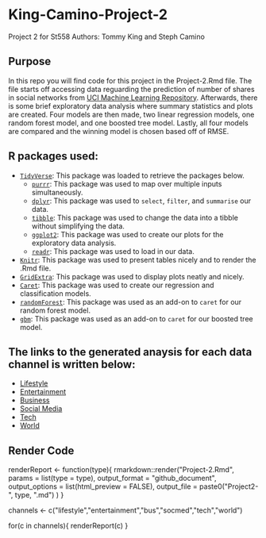# King-Camino-Project-2
Project 2 for St558 
Authors: Tommy King and Steph Camino

## Purpose  

In this repo you will find code for this project in the Project-2.Rmd file. The file starts off accessing data reguarding the prediction of number of shares in social networks from [UCI Machine Learning Repository](https://archive.ics.uci.edu/ml/datasets/Online+News+Popularity). Afterwards, there is some brief exploratory data analysis where summary statistics and plots are created. Four models are then made, two linear regression models, one random forest model, and one boosted tree model. Lastly, all four models are compared and the winning model is chosen based off of RMSE.   

## R packages used:  

* [`TidyVerse`](https://www.tidyverse.org/): This package was loaded to retrieve the packages below.
  * [`purrr`](https://purrr.tidyverse.org/): This package was used to map over multiple inputs simultaneously.
  * [`dplyr`](https://dplyr.tidyverse.org/): This package was used to `select`, `filter`, and `summarise` our data. 
  * [`tibble`](https://tibble.tidyverse.org/): This package was used to change the data into a tibble without simplifying the data.
  * [`ggplot2`](https://ggplot2.tidyverse.org/): This package was used to create our plots for the exploratory data analysis.
  * [`readr`](https://readr.tidyverse.org/): This package was used to load in our data. 
* [`Knitr`](https://cran.r-project.org/web/packages/knitr/index.html): This package was used to present tables nicely and to render the .Rmd file. 
* [`GridExtra`](https://cran.r-project.org/web/packages/gridExtra/index.html): This package was used to display plots neatly and nicely.
* [`Caret`](https://cran.r-project.org/web/packages/caret/index.html): This package was used to create our regression and classification models. 
* [`randomForest`](https://cran.r-project.org/web/packages/randomForest/index.html): This package was used as an add-on to `caret` for our random forest model. 
* [`gbm`](https://cran.r-project.org/web/packages/gbm/index.html): This package was used as an add-on to `caret` for our boosted tree model.


## The links to the generated anaysis for each data channel is written below:  

* [Lifestyle](Project2-lifestyle.md)
* [Entertainment](Project2-entertainment.md)
* [Business](Project2-bus.md)
* [Social Media](Project2-socmed.md)
* [Tech](Project2-tech.md)
* [World](Project2-world.md)

## Render Code

renderReport <- function(type){
  rmarkdown::render("Project-2.Rmd",
                    params = list(type = type),
                    output_format = "github_document",
                    output_options = list(html_preview = FALSE),
                    output_file = paste0("Project2-", type, ".md")
                    )
}

channels <- c("lifestyle","entertainment","bus","socmed","tech","world")

for(c in channels){
  renderReport(c)
}
